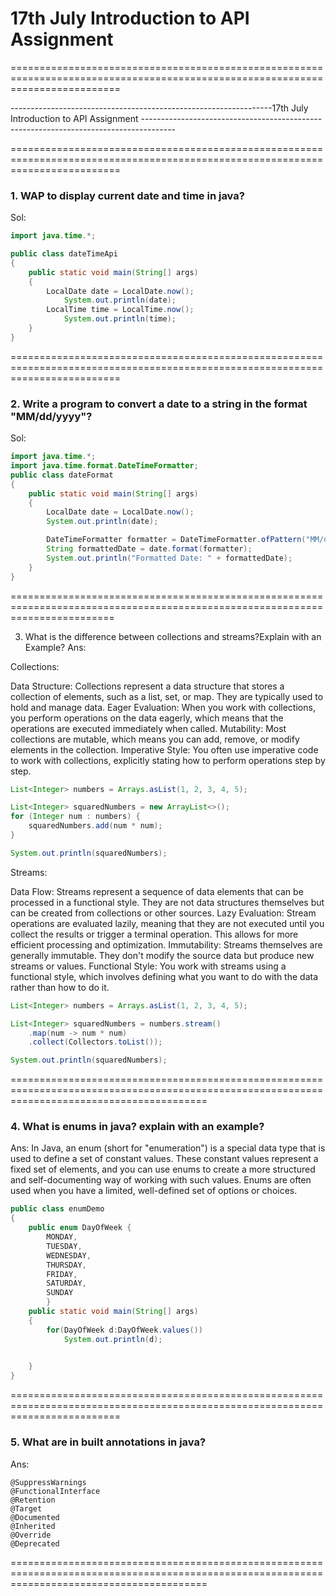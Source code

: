 
# 17th July Introduction to API Assignment  

===============================================================================================================================

-----------------------------------------------------------------17th July Introduction to API Assignment --------------------------------------------------------------------------------------

===============================================================================================================================

### 1. WAP to display current date and time in java?
Sol:
```java
import java.time.*;

public class dateTimeApi 
{
    public static void main(String[] args) 
    {
        LocalDate date = LocalDate.now();
            System.out.println(date);
        LocalTime time = LocalTime.now();
            System.out.println(time);
    }
}
```
===============================================================================================================================

### 2. Write a program to convert a date to a string in the format "MM/dd/yyyy"?
Sol:
```java
import java.time.*;
import java.time.format.DateTimeFormatter;
public class dateFormat 
{
    public static void main(String[] args) 
    {
        LocalDate date = LocalDate.now();
        System.out.println(date);

        DateTimeFormatter formatter = DateTimeFormatter.ofPattern("MM/dd/yyyy");
        String formattedDate = date.format(formatter);
        System.out.println("Formatted Date: " + formattedDate);
    }    
}
```
==============================================================================================================================

3. What is the difference between collections and streams?Explain with an Example?
Ans:

Collections:

Data Structure: 
Collections represent a data structure that stores a collection of elements, such as a list, set, or map. They are typically used to hold and manage data.
Eager Evaluation: 
When you work with collections, you perform operations on the data eagerly, which means that the operations are executed immediately when called.
Mutability: 
Most collections are mutable, which means you can add, remove, or modify elements in the collection.
Imperative Style: 
You often use imperative code to work with collections, explicitly stating how to perform operations step by step.

```java
List<Integer> numbers = Arrays.asList(1, 2, 3, 4, 5);

List<Integer> squaredNumbers = new ArrayList<>();
for (Integer num : numbers) {
    squaredNumbers.add(num * num);
}

System.out.println(squaredNumbers);
```

Streams:

Data Flow: 
Streams represent a sequence of data elements that can be processed in a functional style. They are not data structures themselves but can be created from collections or other sources.
Lazy Evaluation: 
Stream operations are evaluated lazily, meaning that they are not executed until you collect the results or trigger a terminal operation. This allows for more efficient processing and optimization.
Immutability: 
Streams themselves are generally immutable. They don't modify the source data but produce new streams or values.
Functional Style: 
You work with streams using a functional style, which involves defining what you want to do with the data rather than how to do it.
```java
List<Integer> numbers = Arrays.asList(1, 2, 3, 4, 5);

List<Integer> squaredNumbers = numbers.stream()
    .map(num -> num * num)
    .collect(Collectors.toList());

System.out.println(squaredNumbers);
```

==============================================================================================================================================

### 4. What is enums in java? explain with an example?
Ans:
In Java, an enum (short for "enumeration") is a special data type that is used to define a set of constant values. These constant values represent a fixed set of elements, and you can use enums to create a more structured and self-documenting way of working with such values. Enums are often used when you have a limited, well-defined set of options or choices.
```java
public class enumDemo 
{
    public enum DayOfWeek {
        MONDAY,
        TUESDAY,
        WEDNESDAY,
        THURSDAY,
        FRIDAY,
        SATURDAY,
        SUNDAY
        }
    public static void main(String[] args) 
    {
        for(DayOfWeek d:DayOfWeek.values())
            System.out.println(d);
            

    }
}
```

===============================================================================================================================

### 5. What are in built annotations in java?
Ans:
```
@SuppressWarnings
@FunctionalInterface
@Retention
@Target
@Documented
@Inherited
@Override
@Deprecated
```
==============================================================================================================================================
